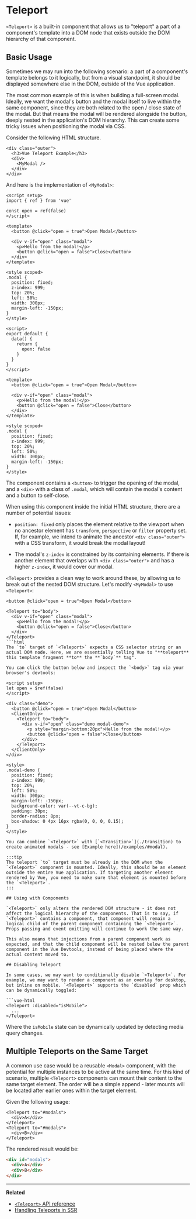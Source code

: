 # Teleport

 <VueSchoolLink href="https://vueschool.io/lessons/vue-3-teleport" title="Free Vue.js Teleport Lesson"/>

`<Teleport>` is a built-in component that allows us to "teleport" a part of a component's template into a DOM node that exists outside the DOM hierarchy of that component.

## Basic Usage

Sometimes we may run into the following scenario: a part of a component's template belongs to it logically, but from a visual standpoint, it should be displayed somewhere else in the DOM, outside of the Vue application.

The most common example of this is when building a full-screen modal. Ideally, we want the modal's button and the modal itself to live within the same component, since they are both related to the open / close state of the modal. But that means the modal will be rendered alongside the button, deeply nested in the application's DOM hierarchy. This can create some tricky issues when positioning the modal via CSS.

Consider the following HTML structure.

```vue-html
<div class="outer">
  <h3>Vue Teleport Example</h3>
  <div>
    <MyModal />
  </div>
</div>
```

And here is the implementation of `<MyModal>`:

<div class="composition-api">

```vue
<script setup>
import { ref } from 'vue'

const open = ref(false)
</script>

<template>
  <button @click="open = true">Open Modal</button>

  <div v-if="open" class="modal">
    <p>Hello from the modal!</p>
    <button @click="open = false">Close</button>
  </div>
</template>

<style scoped>
.modal {
  position: fixed;
  z-index: 999;
  top: 20%;
  left: 50%;
  width: 300px;
  margin-left: -150px;
}
</style>
```

</div>
<div class="options-api">

```vue
<script>
export default {
  data() {
    return {
      open: false
    }
  }
}
</script>

<template>
  <button @click="open = true">Open Modal</button>

  <div v-if="open" class="modal">
    <p>Hello from the modal!</p>
    <button @click="open = false">Close</button>
  </div>
</template>

<style scoped>
.modal {
  position: fixed;
  z-index: 999;
  top: 20%;
  left: 50%;
  width: 300px;
  margin-left: -150px;
}
</style>
```

</div>

The component contains a `<button>` to trigger the opening of the modal, and a `<div>` with a class of `.modal`, which will contain the modal's content and a button to self-close.

When using this component inside the initial HTML structure, there are a number of potential issues:

- `position: fixed` only places the element relative to the viewport when no ancestor element has `transform`, `perspective` or `filter` property set. If, for example, we intend to animate the ancestor `<div class="outer">` with a CSS transform, it would break the modal layout!

- The modal's `z-index` is constrained by its containing elements. If there is another element that overlaps with `<div class="outer">` and has a higher `z-index`, it would cover our modal.

`<Teleport>` provides a clean way to work around these, by allowing us to break out of the nested DOM structure. Let's modify `<MyModal>` to use `<Teleport>`:

```vue-html
<button @click="open = true">Open Modal</button>

<Teleport to="body">
  <div v-if="open" class="modal">
    <p>Hello from the modal!</p>
    <button @click="open = false">Close</button>
  </div>
</Teleport>
```html
The `to` target of `<Teleport>` expects a CSS selector string or an actual DOM node. Here, we are essentially telling Vue to "**teleport** this template fragment **to** the **`body`** tag".

You can click the button below and inspect the `<body>` tag via your browser's devtools:

<script setup>
let open = $ref(false)
</script>

<div class="demo">
  <button @click="open = true">Open Modal</button>
  <ClientOnly>
    <Teleport to="body">
      <div v-if="open" class="demo modal-demo">
        <p style="margin-bottom:20px">Hello from the modal!</p>
        <button @click="open = false">Close</button>
      </div>
    </Teleport>
  </ClientOnly>
</div>

<style>
.modal-demo {
  position: fixed;
  z-index: 999;
  top: 20%;
  left: 50%;
  width: 300px;
  margin-left: -150px;
  background-color: var(--vt-c-bg);
  padding: 30px;
  border-radius: 8px;
  box-shadow: 0 4px 16px rgba(0, 0, 0, 0.15);
}
</style>

You can combine `<Teleport>` with [`<Transition>`](./transition) to create animated modals - see [Example here](/examples/#modal).

:::tip
The teleport `to` target must be already in the DOM when the `<Teleport>` component is mounted. Ideally, this should be an element outside the entire Vue application. If targeting another element rendered by Vue, you need to make sure that element is mounted before the `<Teleport>`.
:::

## Using with Components

`<Teleport>` only alters the rendered DOM structure - it does not affect the logical hierarchy of the components. That is to say, if `<Teleport>` contains a component, that component will remain a logical child of the parent component containing the `<Teleport>`. Props passing and event emitting will continue to work the same way.

This also means that injections from a parent component work as expected, and that the child component will be nested below the parent component in the Vue Devtools, instead of being placed where the actual content moved to.

## Disabling Teleport

In some cases, we may want to conditionally disable `<Teleport>`. For example, we may want to render a component as an overlay for desktop, but inline on mobile. `<Teleport>` supports the `disabled` prop which can be dynamically toggled:

```vue-html
<Teleport :disabled="isMobile">
  ...
</Teleport>
```

Where the `isMobile` state can be dynamically updated by detecting media query changes.

## Multiple Teleports on the Same Target

A common use case would be a reusable `<Modal>` component, with the potential for multiple instances to be active at the same time. For this kind of scenario, multiple `<Teleport>` components can mount their content to the same target element. The order will be a simple append - later mounts will be located after earlier ones within the target element.

Given the following usage:

```vue-html
<Teleport to="#modals">
  <div>A</div>
</Teleport>
<Teleport to="#modals">
  <div>B</div>
</Teleport>
```

The rendered result would be:

```html
<div id="modals">
  <div>A</div>
  <div>B</div>
</div>
```

---

**Related**

- [`<Teleport>` API reference](/api/built-in-components.html#teleport)
- [Handling Teleports in SSR](/guide/scaling-up/ssr.html#teleports)
